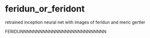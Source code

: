 # feridun_or_feridont
retrained inception neural net with images of feridun and meric gertler

FERIDUNNNNNNNNNNNNNNNNNNNNNNNNNNN
